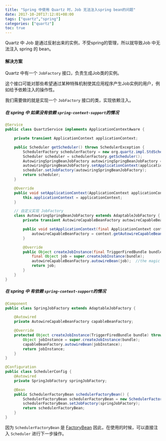 ```yaml
---
title: "Spring 中使用 Quartz 时，Job 无法注入spring bean的问题"
date: 2017-10-20T17:12:01+08:00
tags: ["quartz","spring"]
categories: ["quartz"]
toc: true
---
```


Quartz 中 Job 是通过反射出来的实例，不受spring的管理，所以就导致Job 中无法注入 spring 的 bean。
#### 解决方案
Quartz 中有一个 `JobFactory` 接口，负责生成Job类的实例。

这个接口可能对那些希望通过某种特殊机制使其应用程序产生Job实例的用户，例如给予依赖注入的操作性。

我们需要做的就是实现一个 `JobFactory` 接口的类，实现依赖注入。

<!--more-->

##### 在 spring 中 如果没有依赖 `spring-context-support`的情况

```java
@Service
public class QuartzService implements ApplicationContextAware {

    private transient ApplicationContext applicationContext;

    public Scheduler getScheduler() throws SchedulerException {
        SchedulerFactory schedulerFactory = new org.quartz.impl.StdSchedulerFactory();
        Scheduler scheduler = schedulerFactory.getScheduler();
        AutowiringSpringBeanJobFactory autowiringSpringBeanJobFactory = new AutowiringSpringBeanJobFactory();
        autowiringSpringBeanJobFactory.setApplicationContext(applicationContext);
        scheduler.setJobFactory(autowiringSpringBeanJobFactory);
        return scheduler;
    }

    @Override
    public void setApplicationContext(ApplicationContext applicationContext) throws BeansException {
        this.applicationContext = applicationContext;
    }

  	// 自定义实现 JobFactory
    class AutowiringSpringBeanJobFactory extends AdaptableJobFactory {
        private transient AutowireCapableBeanFactory autowireCapableBeanFactory;

        public void setApplicationContext(final ApplicationContext context) {
            autowireCapableBeanFactory = context.getAutowireCapableBeanFactory();
        }

        @Override
        public Object createJobInstance(final TriggerFiredBundle bundle) throws Exception {
            final Object job = super.createJobInstance(bundle);
            autowireCapableBeanFactory.autowireBean(job);  //the magic is done here
            return job;
        }
    }
}
```

##### 在 spring 中 有依赖 `spring-context-support`的情况

```java
@Component
public class SpringJobFactory extends AdaptableJobFactory {

    @Autowired
    private AutowireCapableBeanFactory capableBeanFactory;

    @Override
    protected Object createJobInstance(TriggerFiredBundle bundle) throws Exception {
        Object jobInstance = super.createJobInstance(bundle);
        capableBeanFactory.autowireBean(jobInstance);
        return jobInstance;
    }
}
```
```java
@Configuration
public class SchedulerConfig {
    @Autowired
    private SpringJobFactory springJobFactory;

    @Bean
    public SchedulerFactoryBean schedulerFactoryBean() {
        SchedulerFactoryBean schedulerFactoryBean = new SchedulerFactoryBean();
        schedulerFactoryBean.setJobFactory(springJobFactory);
        return schedulerFactoryBean;
    }
}
```


因为 `SchedulerFactoryBean` 是 [FactoryBean](https://spring.io/blog/2011/08/09/what-s-a-factorybean) 因此，在使用的时候，可以直接注入 `Scheduler` 进行下一步操作。
